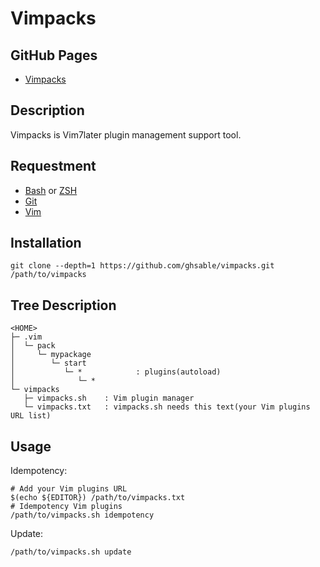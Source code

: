 # Vimpacks

## GitHub Pages
* [Vimpacks](https://ghsable.github.io/vimpacks/)

## Description
Vimpacks is Vim7later plugin management support tool.

## Requestment
* [Bash](https://www.gnu.org/software/bash/) or [ZSH](http://www.zsh.org/)
* [Git](https://github.com/git/git)
* [Vim](https://github.com/vim/vim)

## Installation

    git clone --depth=1 https://github.com/ghsable/vimpacks.git /path/to/vimpacks

## Tree Description

    <HOME>
    ├─ .vim
    │  └─ pack
    │     └─ mypackage
    │        └─ start
    │           └─ *            : plugins(autoload)
    │              └─ *
    └─ vimpacks
       ├─ vimpacks.sh    : Vim plugin manager
       └─ vimpacks.txt   : vimpacks.sh needs this text(your Vim plugins URL list)

## Usage
Idempotency:

    # Add your Vim plugins URL
    $(echo ${EDITOR}) /path/to/vimpacks.txt
    # Idempotency Vim plugins
    /path/to/vimpacks.sh idempotency

Update:

    /path/to/vimpacks.sh update

